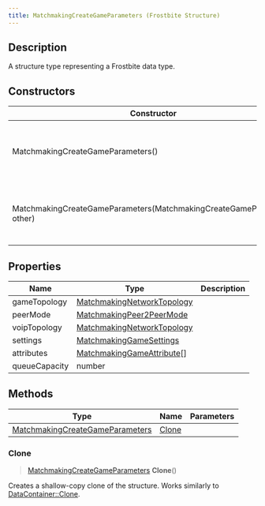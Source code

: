 ```yaml
---
title: MatchmakingCreateGameParameters (Frostbite Structure)
---
```

## Description

A structure type representing a Frostbite data type.

## Constructors

| Constructor                                                            | Description                                              |
| ---------------------------------------------------------------------- | -------------------------------------------------------- |
| MatchmakingCreateGameParameters()                                      | Create a new instance of this structure type.            |
| MatchmakingCreateGameParameters(MatchmakingCreateGameParameters other) | Create a reference copy of a structure of the same type. |

## Properties

| Name          | Type                                                     | Description |
| ------------- | -------------------------------------------------------- | ----------- |
| gameTopology  | [MatchmakingNetworkTopology](MatchmakingNetworkTopology) |             |
| peerMode      | [MatchmakingPeer2PeerMode](MatchmakingPeer2PeerMode)     |             |
| voipTopology  | [MatchmakingNetworkTopology](MatchmakingNetworkTopology) |             |
| settings      | [MatchmakingGameSettings](MatchmakingGameSettings)       |             |
| attributes    | [MatchmakingGameAttribute](MatchmakingGameAttribute)\[\] |             |
| queueCapacity | number                                                   |             |

## Methods

| Type                                                               | Name            | Parameters |
| ------------------------------------------------------------------ | --------------- | ---------- |
| [MatchmakingCreateGameParameters](MatchmakingCreateGameParameters) | [Clone](#clone) |            |

### Clone

> [MatchmakingCreateGameParameters](MatchmakingCreateGameParameters) **Clone**()

Creates a shallow-copy clone of the structure. Works similarly to [DataContainer::Clone](/vext/ref/cls/shr/datacontainer#clone).
